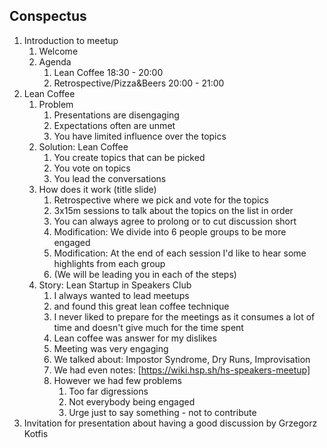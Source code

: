 ## Conspectus

1. Introduction to meetup
	1. Welcome
	2. Agenda
		1. Lean Coffee 18:30 - 20:00
		2. Retrospective/Pizza&Beers 20:00 - 21:00
2. Lean Coffee
	1. Problem
		1. Presentations are disengaging
		2. Expectations often are unmet
		3. You have limited influence over the topics
	2. Solution: Lean Coffee
		1. You create topics that can be picked
		2. You vote on topics
		3. You lead the conversations
	3. How does it work (title slide)
		1. Retrospective where we pick and vote for the topics
		2. 3x15m sessions to talk about the topics on the list in order
		3. You can always agree to prolong or to cut discussion short
		4. Modification: We divide into 6 people groups to be more engaged
		5. Modification: At the end of each session I'd like to hear some highlights from each group
		6. (We will be leading you in each of the steps)
	4. Story: Lean Startup in Speakers Club
		1. I always wanted to lead meetups
		2. and found this great lean coffee technique
		3. I never liked to prepare for the meetings as it consumes a lot of time and doesn't give much for the time spent
		4. Lean coffee was answer for my dislikes
		5. Meeting was very engaging
		6. We talked about: Impostor Syndrome, Dry Runs, Improvisation
		7. We had even notes: [https://wiki.hsp.sh/hs-speakers-meetup]
		8. However we had few problems
			1. Too far digressions
			2. Not everybody being engaged
			3. Urge just to say something - not to contribute
3.  Invitation for presentation about having a good discussion by Grzegorz Kotfis